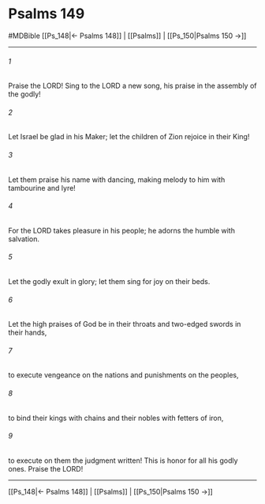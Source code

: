 # Psalms 149
#MDBible
[[Ps_148|← Psalms 148]] | [[Psalms]] | [[Ps_150|Psalms 150 →]]

***

###### 1 

Praise the LORD! Sing to the LORD a new song, his praise in the assembly of the godly! 

###### 2 

Let Israel be glad in his Maker; let the children of Zion rejoice in their King! 

###### 3 

Let them praise his name with dancing, making melody to him with tambourine and lyre! 

###### 4 

For the LORD takes pleasure in his people; he adorns the humble with salvation. 

###### 5 

Let the godly exult in glory; let them sing for joy on their beds. 

###### 6 

Let the high praises of God be in their throats and two-edged swords in their hands, 

###### 7 

to execute vengeance on the nations and punishments on the peoples, 

###### 8 

to bind their kings with chains and their nobles with fetters of iron, 

###### 9 

to execute on them the judgment written! This is honor for all his godly ones. Praise the LORD! 

***

[[Ps_148|← Psalms 148]] | [[Psalms]] | [[Ps_150|Psalms 150 →]]
